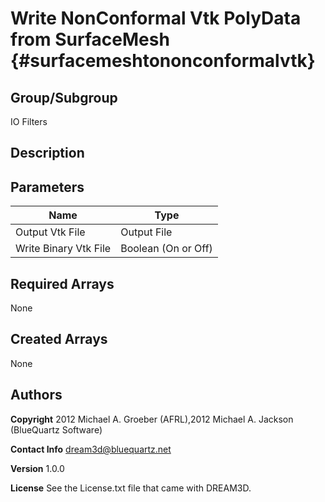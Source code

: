 Write NonConformal Vtk PolyData from SurfaceMesh {#surfacemeshtononconformalvtk}
======

## Group/Subgroup ##
IO Filters

## Description ##


## Parameters ## 

| Name | Type |
|------|------|
| Output Vtk File | Output File |
| Write Binary Vtk File | Boolean (On or Off) |

## Required Arrays ##
None



## Created Arrays ##
None



## Authors ##

**Copyright** 2012 Michael A. Groeber (AFRL),2012 Michael A. Jackson (BlueQuartz Software)

**Contact Info** dream3d@bluequartz.net

**Version** 1.0.0

**License**  See the License.txt file that came with DREAM3D.



